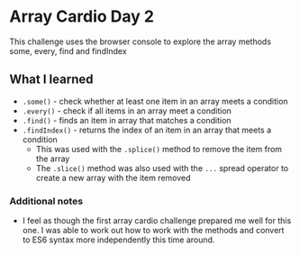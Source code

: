 # Array Cardio Day 2

This challenge uses the browser console to explore the array methods some, every, find and findIndex

## What I learned

* ``.some()`` - check whether at least one item in an array meets a condition
* ``.every()`` - check if all items in an array meet a condition
* ``.find()`` - finds an item in array that matches a condition
* ``.findIndex()`` - returns the index of an item in an array that meets a condition
  * This was used with the ``.splice()`` method to remove the item from the array
  * The ``.slice()`` method was also used with the ``...`` spread operator to create a new array with the item removed

### Additional notes

* I feel as though the first array cardio challenge prepared me well for this one. I was able to work out how to work with the methods and convert to ES6 syntax more independently this time around.